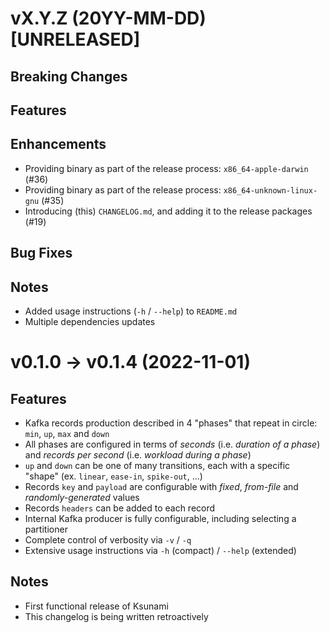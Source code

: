 # vX.Y.Z (20YY-MM-DD) [UNRELEASED]

## Breaking Changes

## Features

## Enhancements

* Providing binary as part of the release process: `x86_64-apple-darwin` (#36)
* Providing binary as part of the release process: `x86_64-unknown-linux-gnu` (#35)
* Introducing (this) `CHANGELOG.md`, and adding it to the release packages (#19)

## Bug Fixes

## Notes

* Added usage instructions (`-h` / `--help`) to `README.md`
* Multiple dependencies updates

# v0.1.0 -> v0.1.4 (2022-11-01)

## Features

* Kafka records production described in 4 "phases" that repeat in circle: `min`, `up`, `max` and `down`
* All phases are configured in terms of _seconds_ (i.e. _duration of a phase_) and _records per second_ (i.e. _workload during a phase_)
* `up` and `down` can be one of many transitions, each with a specific "shape" (ex. `linear`, `ease-in`, `spike-out`, ...)
* Records `key` and `payload` are configurable with _fixed_, _from-file_ and _randomly-generated_ values
* Records `headers` can be added to each record
* Internal Kafka producer is fully configurable, including selecting a partitioner
* Complete control of verbosity via `-v` / `-q`
* Extensive usage instructions via `-h` (compact) / `--help` (extended)

## Notes

* First functional release of Ksunami
* This changelog is being written retroactively